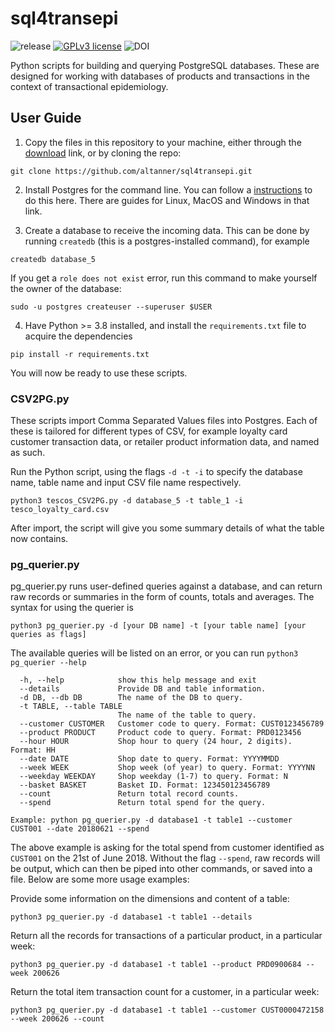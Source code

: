 # sql4transepi

  ![release](https://img.shields.io/badge/release-beta-brightgreen)
  [![GPLv3 license](https://img.shields.io/badge/licence-GPL_v3-blue.svg)](http://perso.crans.org/besson/LICENSE.html)
  ![DOI](https://img.shields.io/badge/DOI-TBC-blue.svg)

Python scripts for building and querying PostgreSQL databases. These are designed for working with databases of products and transactions in the context of transactional epidemiology.

## User Guide

1. Copy the files in this repository to your machine, either through the [download](https://github.com/altanner/sql4transepi/archive/refs/heads/main.zip) link, or by cloning the repo:

`git clone https://github.com/altanner/sql4transepi.git`

2. Install Postgres for the command line. You can follow a [instructions](https://www.postgresqltutorial.com/install-postgresql/) to do this here. There are guides for Linux, MacOS and Windows in that link.

3. Create a database to receive the incoming data. This can be done by running `createdb` (this is a postgres-installed command), for example

`createdb database_5`

If you get a `role does not exist` error, run this command to make yourself the owner of the database:

`sudo -u postgres createuser --superuser $USER`

4. Have Python >= 3.8 installed, and install the `requirements.txt` file to acquire the dependencies

`pip install -r requirements.txt`

You will now be ready to use these scripts.

### CSV2PG.py

These scripts import Comma Separated Values files into Postgres. Each of these is tailored for different types of CSV, for example loyalty card customer transaction data, or retailer product information data, and named as such. 

Run the Python script, using the flags `-d -t -i` to specify the database name, table name and input CSV file name respectively.

`python3 tescos_CSV2PG.py -d database_5 -t table_1 -i tesco_loyalty_card.csv`

After import, the script will give you some summary details of what the table now contains.

### pg_querier.py

pg_querier.py runs user-defined queries against a database, and can return raw records or summaries in the form of counts, totals and averages. The syntax for using the querier is

`python3 pg_querier.py -d [your DB name] -t [your table name] [your queries as flags]`

The available queries will be listed on an error, or you can run `python3 pg_querier --help`

```
  -h, --help            show this help message and exit
  --details             Provide DB and table information.
  -d DB, --db DB        The name of the DB to query.
  -t TABLE, --table TABLE
                        The name of the table to query.
  --customer CUSTOMER   Customer code to query. Format: CUST0123456789
  --product PRODUCT     Product code to query. Format: PRD0123456
  --hour HOUR           Shop hour to query (24 hour, 2 digits). Format: HH
  --date DATE           Shop date to query. Format: YYYYMMDD
  --week WEEK           Shop week (of year) to query. Format: YYYYNN
  --weekday WEEKDAY     Shop weekday (1-7) to query. Format: N
  --basket BASKET       Basket ID. Format: 123450123456789
  --count               Return total record counts.
  --spend               Return total spend for the query.

Example: python pg_querier.py -d database1 -t table1 --customer CUST001 --date 20180621 --spend
```

The above example is asking for the total spend from customer identified as `CUST001` on the 21st of June 2018. Without the flag `--spend`, raw records will be output, which can then be piped into other commands, or saved into a file. Below are some more usage examples:

Provide some information on the dimensions and content of a table:

`python3 pg_querier.py -d database1 -t table1 --details`

Return all the records for transactions of a particular product, in a particular week:

`python3 pg_querier.py -d database1 -t table1 --product PRD0900684 --week 200626`

Return the total item transaction count for a customer, in a particular week:

`python3 pg_querier.py -d database1 -t table1 --customer CUST0000472158 --week 200626 --count`
